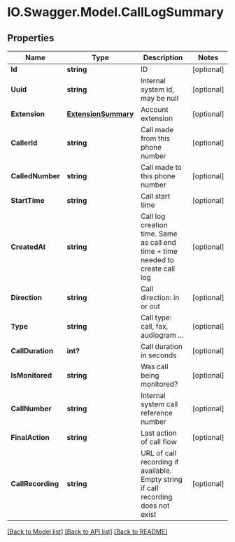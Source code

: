 # IO.Swagger.Model.CallLogSummary
## Properties

Name | Type | Description | Notes
------------ | ------------- | ------------- | -------------
**Id** | **string** | ID | [optional] 
**Uuid** | **string** | Internal system id, may be null | [optional] 
**Extension** | [**ExtensionSummary**](ExtensionSummary.md) | Account extension | [optional] 
**CallerId** | **string** | Call made from this phone number | [optional] 
**CalledNumber** | **string** | Call made to this phone number | [optional] 
**StartTime** | **string** | Call start time | [optional] 
**CreatedAt** | **string** | Call log creation time. Same as call end time + time needed to create call log | [optional] 
**Direction** | **string** | Call direction: in or out | [optional] 
**Type** | **string** | Call type: call, fax, audiogram ... | [optional] 
**CallDuration** | **int?** | Call duration in seconds | [optional] 
**IsMonitored** | **string** | Was call being monitored? | [optional] 
**CallNumber** | **string** | Internal system call reference number | [optional] 
**FinalAction** | **string** | Last action of call flow | [optional] 
**CallRecording** | **string** | URL of call recording if available. Empty string if call recording does not exist | [optional] 

[[Back to Model list]](../README.md#documentation-for-models) [[Back to API list]](../README.md#documentation-for-api-endpoints) [[Back to README]](../README.md)

